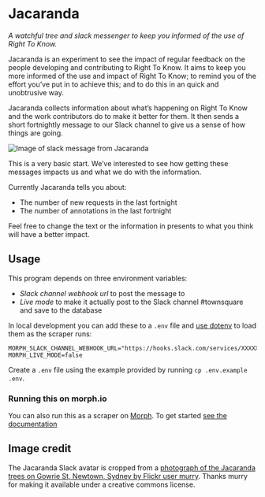 # Jacaranda

*A watchful tree and slack messenger to keep you informed of the use of Right To Know.*

Jacaranda is an experiment to see the impact of regular feedback
on the people developing and contributing to Right To Know.
It aims to keep you more informed of the use and impact of Right To Know;
to remind you of the effort you’ve put in to achieve this; and to do this in an
quick and unobtrusive way.

Jacaranda collects information about what’s happening on Right To Know and
the work contributors do to make it better for them.
It then sends a short fortnightly message to our Slack channel
to give us a sense of how things are going.

![Image of slack message from Jacaranda](screenshot.jpg)

This is a very basic start.
We’ve interested to see how getting these messages impacts us
and what we do with the information.

Currently Jacaranda tells you about:

* The number of new requests in the last fortnight
* The number of annotations in the last fortnight

Feel free to change the text or the information in presents to what you think
will have a better impact.

## Usage

This program depends on three environment variables:

* *Slack channel webhook url* to post the message to
* *Live mode* to make it actually post to the Slack channel #townsquare and save to the database

In local development you can add these to a `.env` file
and [use dotenv](https://github.com/bkeepers/dotenv) to load them as the scraper runs:

```
MORPH_SLACK_CHANNEL_WEBHOOK_URL="https://hooks.slack.com/services/XXXXXXXXXXXXX"
MORPH_LIVE_MODE=false
```

Create a `.env` file using the example provided by running `cp .env.example .env`.

### Running this on morph.io

You can also run this as a scraper on [Morph](https://morph.io).
To get started [see the documentation](https://morph.io/documentation)

## Image credit

The Jacaranda Slack avatar is cropped from a [photograph of the Jacaranda trees on
Gowrie St, Newtown, Sydney by Flickr user
murry](https://www.flickr.com/photos/hopeless128/15808564051/in/photolist-aCSCXw-q8S).
Thanks murry for making it available under a creative commons license.
